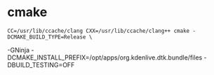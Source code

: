 # cmake

	CC=/usr/lib/ccache/clang CXX=/usr/lib/ccache/clang++ cmake -DCMAKE_BUILD_TYPE=Release \
-GNinja -DCMAKE_INSTALL_PREFIX=/opt/apps/org.kdenlive.dtk.bundle/files -DBUILD_TESTING=OFF
